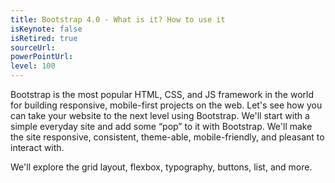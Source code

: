 ```yaml
---
title: Bootstrap 4.0 - What is it? How to use it
isKeynote: false
isRetired: true
sourceUrl: 
powerPointUrl: 
level: 100
---
```

Bootstrap is the most popular HTML, CSS, and JS framework in the world for building responsive, mobile-first projects on the web. Let's see how you can take your website to the next level using Bootstrap. We'll start with a simple everyday site and add some “pop” to it with Bootstrap. We'll make the site responsive, consistent, theme-able, mobile-friendly, and pleasant to interact with.

We'll explore the grid layout, flexbox, typography, buttons, list, and more.